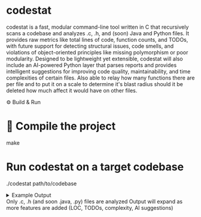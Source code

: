 # codestat
codestat is a fast, modular command-line tool written in C that recursively scans a codebase and analyzes .c, .h, and (soon) Java and Python files. It provides raw metrics like total lines of code, function counts, and TODOs, with future support for detecting structural issues, code smells, and violations of object-oriented principles like missing polymorphism or poor modularity. Designed to be lightweight yet extensible, codestat will also include an AI-powered Python layer that parses reports and provides intelligent suggestions for improving code quality, maintainability, and time complexities of certain files. Also able to relay how many functions there are per file and to put it on a scale to determine it's blast radius should it be deleted how much affect it would have on other files. 

⚙️ Build & Run

# 🔧 Compile the project
make

#  Run codestat on a target codebase
./codestat path/to/codebase
<details> <summary> Example Output</summary>
text
Copy
Edit
Analyzed: path/to/codebase/main.c
Analyzed: path/to/codebase/utils.h
Analyzed: path/to/codebase/submodule/parser.c
</details>
 Only .c, .h (and soon .java, .py) files are analyzed
Output will expand as more features are added (LOC, TODOs, complexity, AI suggestions)
